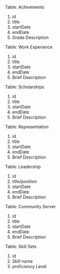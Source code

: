 Table: Achivements
1. id
2. title
3. startDate
4. endDate
5. Grade Description

Table: Work Experience
1. id
2. title
3. startDate
4. endDate
5. Brief Description

Table: Scholarships
1. id
2. title
3. startDate
4. endDate
5. Brief Description

Table: Representation
1. id
2. title
3. startDate
4. endDate
5. Brief Description

Table: Leadership
1. id
2. title/position
3. startDate
4. endDate
5. Brief Description

Table: Community Server
1. id
2. title
3. startDate
4. endDate
5. Brief Description

Table: Skill Sets
1. id
2. Skill name
3. proficiency Level



